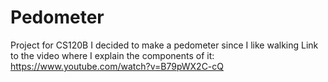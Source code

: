 # Pedometer
Project for CS120B
I decided to make a pedometer since I like walking
Link to the video where I explain the components of it:
https://www.youtube.com/watch?v=B79pWX2C-cQ
